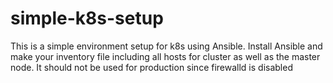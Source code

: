 # simple-k8s-setup

This is a simple environment setup for k8s using Ansible.
Install Ansible and make your inventory file including all hosts for cluster as well as the master node.
It should not be used for production since firewalld is disabled

